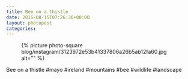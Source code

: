 ```yaml
---
title: Bee on a thistle
date: 2015-08-15T07:26:36+00:00
layout: photopost
categories:
---
```


<figure class="photo photo--square">
  {% picture photo-square blog/instagram/3123972e53b41337806a26b5ab12fa60.jpg alt="" %}
</figure>

Bee on a thistle
#mayo #ireland #mountains #bee #wildlife #landscape
